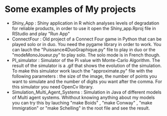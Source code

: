 # Some examples of My projects

- Shiny_App : Shiny application in R which analyses levels of degradation for reliable products, in order to use it open the Shiny_app.Rproj file in RStudio and play "Run App"  
- ConnectFour : Old project of a Connect Four game in Python that can be played solo or in duo. You need the pygame library in order to work. You can lauch the "Puissance4DuoGraphique.py" file to play in duo or the "modeMonoJoueur.py" to play solo. The solo mode is in French though.
- PI_simulator : Simulator of the Pi value with Monte-Carlo Algorithm. The result of the simulator is a .gif that shows the evolution of the simulation. To make this simulator work lauch the "approximate.py" file with the following parameters : the size of the image,  the number of points you want to simulate and the number of digits you want after the comma. For this simulator you need OpenCv library. 
- Simulation_Multi_Agent_Systems : Simulation in Java of different models of Multi agent systems. Whithout knowing anything about my models you can try this by lauching "make Boids" , "make Conway" , "make Immigration" or "make Schelling" in the root file and see the result.